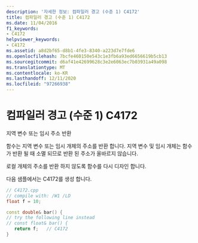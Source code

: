 ```yaml
---
description: '자세한 정보: 컴파일러 경고 (수준 1) C4172'
title: 컴파일러 경고 (수준 1) C4172
ms.date: 11/04/2016
f1_keywords:
- C4172
helpviewer_keywords:
- C4172
ms.assetid: a8d2bf65-d8b1-4fe3-8340-a223d7e7fde6
ms.openlocfilehash: 7bcfe460150e543c1e3fb6a93ed6656619b5cb13
ms.sourcegitcommit: d6af41e42699628c3e2e6063ec7b03931a49a098
ms.translationtype: MT
ms.contentlocale: ko-KR
ms.lasthandoff: 12/11/2020
ms.locfileid: "97266938"
---
```

# <a name="compiler-warning-level-1-c4172"></a>컴파일러 경고 (수준 1) C4172

지역 변수 또는 임시 주소 반환

함수는 지역 변수 또는 임시 개체의 주소를 반환 합니다. 지역 변수 및 임시 개체는 함수가 반환 될 때 소멸 되므로 반환 된 주소가 올바르지 않습니다.

로컬 개체의 주소를 반환 하지 않도록 함수를 다시 디자인 합니다.

다음 샘플에서는 C4172를 생성 합니다.

```cpp
// C4172.cpp
// compile with: /W1 /LD
float f = 10;

const double& bar() {
// try the following line instead
// const float& bar() {
   return f;   // C4172
}
```
